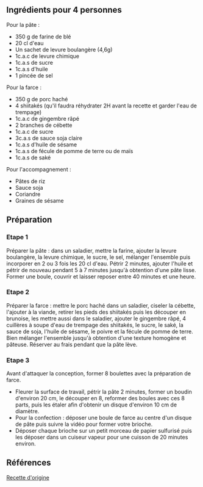 ## Ingrédients pour 4 personnes

Pour la pâte :
- 350 g de farine de blé
- 20 cl d'eau
- Un sachet de levure boulangère (4,6g)
- 1c.a.c de levure chimique
- 1c.a.s de sucre
- 1c.a.s d'huile
- 1 pincée de sel

Pour la farce :
- 350 g de porc haché
- 4 shiitakés (qu'il faudra réhydrater 2H avant la recette et garder l'eau de trempage)
- 1c.a.c de gingembre râpé
- 2 branches de cébette
- 1c.a.c de sucre
- 3c.a.s de sauce soja claire
- 1c.a.s d'huile de sésame
- 1c.a.s de fécule de pomme de terre ou de maïs
- 1c.a.s de saké

Pour l'accompagnement :
- Pâtes de riz
- Sauce soja
- Coriandre
- Graines de sésame

## Préparation

### Etape 1

Préparer la pâte : dans un saladier, mettre la farine, ajouter la levure boulangère, la levure chimique, le sucre, le sel, mélanger l'ensemble puis incorporer en 2 ou 3 fois les 20 cl d'eau. Pétrir 2 minutes, ajouter l'huile et pétrir de nouveau pendant 5 à 7 minutes jusqu'à obtention d'une pâte lisse. Former une boule, couvrir et laisser reposer entre 40 minutes et une heure.

### Etape 2

Préparer la farce : mettre le porc haché dans un saladier, ciseler la cébette, l'ajouter à la viande, retirer les pieds des shiitakés puis les découper en brunoise, les mettre aussi dans le saladier, ajouter le gingembre râpé, 4 cuillères à soupe d'eau de trempage des shiitakés, le sucre, le saké, la sauce de soja, l'huile de sésame, le poivre et la fécule de pomme de terre. Bien mélanger l'ensemble jusqu'à obtention d'une texture homogène et pâteuse. Réserver au frais pendant que la pâte lève.

### Etape 3

Avant d'attaquer la conception, former 8 boulettes avec la préparation de farce.
- Fleurer la surface de travail, pétrir la pâte 2 minutes, former un boudin d'environ 20 cm, le découper en 8, reformer des boules avec ces 8 parts, puis les étaler afin d'obtenir un disque d'environ 10 cm de diamètre.
- Pour la confection : déposer une boule de farce au centre d'un disque de pâte puis suivre la vidéo pour former votre brioche.
- Déposer chaque brioche sur un petit morceau de papier sulfurisé puis les déposer dans un cuiseur vapeur pour une cuisson de 20 minutes environ.

## Références

[Recette d'origine](https://www.youtube.com/watch?v=85H3OtUbhzs)

